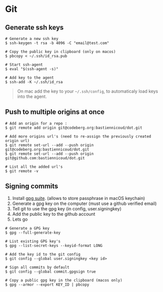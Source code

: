 # Git

## Generate ssh keys
```
# Generate a new ssh key
$ ssh-keygen -t rsa -b 4096 -C "email@test.com"

# Copy the public key in clipboard (only on macos)
$ pbcopy < ~/.ssh/id_rsa.pub

# Start ssh-agent
$ eval "$(ssh-agent -s)"

# Add key to the agent
$ ssh-add -K ~/.ssh/id_rsa
```

> On mac add the key to your `~/.ssh/config`, to automaticaly load keys into the agent.

## Push to multiple origins at once

```
# Add an origin for a repo :
$ git remote add origin git@codeberg.org:bastiennicoud/dot.git

# Add more origins url's (need to re-assign the previously created origin url)
$ git remote set-url --add --push origin git@codeberg.org:bastiennicoud/dot.git
$ git remote set-url --add --push origin git@github.com:bastiennicoud/dot.git

# List all the added url's
$ git remote -v
```

## Signing commits

1. Install [gpg suite](https://gpgtools.org). (allows to store passphrase in macOS keychain)
2. Generate a gpg key on the computer (must use a github verified email)
3. Tell git to use the gpg key (in config, user.signingkey)
4. Add the public key to the github account
5. Lets go

```
# Generate a GPG key
$ gpg --full-generate-key

# List existing GPG key's
$ gpg --list-secret-keys --keyid-format LONG

# Add the key id to the git config
$ git config --global user.signingkey <key id>

# Sign all commits by default
$ git config --global commit.gpgsign true

# Copy a public gpg key in the clipboard (macos only)
$ gpg --armor --export KEY_ID | pbcopy
```
